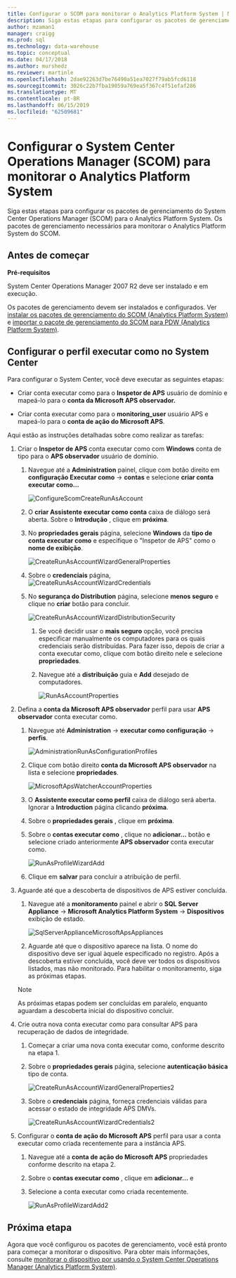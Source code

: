 ```yaml
---
title: Configurar o SCOM para monitorar o Analytics Platform System | Microsoft Docs
description: Siga estas etapas para configurar os pacotes de gerenciamento do System Center Operations Manager (SCOM) para o Analytics Platform System. Os pacotes de gerenciamento necessários para monitorar o Analytics Platform System do SCOM.
author: mzaman1
manager: craigg
ms.prod: sql
ms.technology: data-warehouse
ms.topic: conceptual
ms.date: 04/17/2018
ms.author: murshedz
ms.reviewer: martinle
ms.openlocfilehash: 2dae92263d7be76490a51ea7027f79ab5fcd6118
ms.sourcegitcommit: 3026c22b7fba19059a769ea5f367c4f51efaf286
ms.translationtype: MT
ms.contentlocale: pt-BR
ms.lasthandoff: 06/15/2019
ms.locfileid: "62509681"
---
```

# <a name="configure-system-center-operations-manager-scom-to-monitor-analytics-platform-system"></a>Configurar o System Center Operations Manager (SCOM) para monitorar o Analytics Platform System
Siga estas etapas para configurar os pacotes de gerenciamento do System Center Operations Manager (SCOM) para o Analytics Platform System. Os pacotes de gerenciamento necessários para monitorar o Analytics Platform System do SCOM.  
  
## <a name="BeforeBegin"></a>Antes de começar  
**Pré-requisitos**  
  
System Center Operations Manager 2007 R2 deve ser instalado e em execução.  
  
Os pacotes de gerenciamento devem ser instalados e configurados. Ver [instalar os pacotes de gerenciamento do SCOM &#40;Analytics Platform System&#41; ](install-the-scom-management-packs.md) e [importar o pacote de gerenciamento do SCOM para PDW &#40;Analytics Platform System&#41;](import-the-scom-management-pack-for-pdw.md).  
  
## <a name="ConfigureRunAsProfile"></a>Configurar o perfil executar como no System Center  
Para configurar o System Center, você deve executar as seguintes etapas:  
  
-   Criar conta executar como para o **Inspetor de APS** usuário de domínio e mapeá-lo para o **conta da Microsoft APS observador.**  
  
-   Criar conta executar como para o **monitoring_user** usuário APS e mapeá-lo para o **conta de ação do Microsoft APS**.  
  
Aqui estão as instruções detalhadas sobre como realizar as tarefas:  
  
1.  Criar o **Inspetor de APS** conta executar como com **Windows** conta de tipo para o **APS observador** usuário de domínio.  
  
    1.  Navegue até a **Administration** painel, clique com botão direito em **configuração Executar como** -> **contas** e selecione **criar conta executar como...**  
  
        ![ConfigureScomCreateRunAsAccount](./media/configure-scom-to-monitor-analytics-platform-system/ConfigureScomCreateRunAsAccount.png "ConfigureScomCreateRunAsAccount")  
  
    2.  O **criar Assistente executar como conta** caixa de diálogo será aberta. Sobre o **Introdução** , clique em **próxima**.  
  
    3.  No **propriedades gerais** página, selecione **Windows** da **tipo de conta executar como** e especifique o "Inspetor de APS" como o **nome de exibição**.  
  
        ![CreateRunAsAccountWizardGeneralProperties](./media/configure-scom-to-monitor-analytics-platform-system/CreateRunAsAccountWizardGeneralProperties.png "CreateRunAsAccountWizardGeneralProperties")  
  
    4.  Sobre o **credenciais** página, ![CreateRunAsAccountWizardCredentials](./media/configure-scom-to-monitor-analytics-platform-system/CreateRunAsAccountWizardCredentials.png "CreateRunAsAccountWizardCredentials")  
  
    5.  No **segurança do Distribution** página, selecione **menos seguro** e clique no **criar** botão para concluir.  
  
        ![CreateRunAsAccountWizardDistributionSecurity](./media/configure-scom-to-monitor-analytics-platform-system/CreateRunAsAccountWizardDistributionSecurity.png "CreateRunAsAccountWizardDistributionSecurity")  
  
        1.  Se você decidir usar o **mais seguro** opção, você precisa especificar manualmente os computadores para os quais credenciais serão distribuídas. Para fazer isso, depois de criar a conta executar como, clique com botão direito nele e selecione **propriedades**.  
  
        2.  Navegue até a **distribuição** guia e **Add** desejado de computadores.  
  
            ![RunAsAccountProperties](./media/configure-scom-to-monitor-analytics-platform-system/RunAsAccountProperties.png "RunAsAccountProperties")  
  
2.  Defina a **conta da Microsoft APS observador** perfil para usar **APS observador** conta executar como.  
  
    1.  Navegue até **Administration** -> **executar como configuração** -> **perfis**.  
  
        ![AdministrationRunAsConfigurationProfiles](./media/configure-scom-to-monitor-analytics-platform-system/AdministrationRunAsConfigurationProfiles.png "AdministrationRunAsConfigurationProfiles")  
  
    2.  Clique com botão direito **conta da Microsoft APS observador** na lista e selecione **propriedades**.  
  
        ![MicrosoftApsWatcherAccountProperties](./media/configure-scom-to-monitor-analytics-platform-system/MicrosoftApsWatcherAccountProperties.png "MicrosoftApsWatcherAccountProperties")  
  
    3.  O **Assistente executar como perfil** caixa de diálogo será aberta. Ignorar a **Introduction** página clicando **próxima**.  
  
    4.  Sobre o **propriedades gerais** , clique em **próxima**.  
  
    5.  Sobre o **contas executar como** , clique no **adicionar...**  botão e selecione criado anteriormente **APS observador** conta executar como.  
  
        ![RunAsProfileWizardAdd](./media/configure-scom-to-monitor-analytics-platform-system/RunAsProfileWizardAdd.png "RunAsProfileWizardAdd")  
  
    6.  Clique em **salvar** para concluir a atribuição de perfil.  
  
3.  Aguarde até que a descoberta de dispositivos de APS estiver concluída.  
  
    1.  Navegue até a **monitoramento** painel e abrir o **SQL Server Appliance** -> **Microsoft Analytics Platform System**  ->   **Dispositivos** exibição de estado.  
  
        ![SqlServerApplianceMicrosoftApsAppliances](./media/configure-scom-to-monitor-analytics-platform-system/SqlServerApplianceMicrosoftApsAppliances.png "SqlServerApplianceMicrosoftApsAppliances")  
  
    2.  Aguarde até que o dispositivo aparece na lista. O nome do dispositivo deve ser igual àquele especificado no registro. Após a descoberta estiver concluída, você deve ver todos os dispositivos listados, mas não monitorado. Para habilitar o monitoramento, siga as próximas etapas.  
  
    > [!NOTE]  
    > As próximas etapas podem ser concluídas em paralelo, enquanto aguardam a descoberta inicial do dispositivo concluir.  
  
4.  Crie outra nova conta executar como para consultar APS para recuperação de dados de integridade.  
  
    1.  Começar a criar uma nova conta executar como, conforme descrito na etapa 1.  
  
    2.  Sobre o **propriedades gerais** página, selecione **autenticação básica** tipo de conta.  
  
        ![CreateRunAsAccountWizardGeneralProperties2](./media/configure-scom-to-monitor-analytics-platform-system/CreateRunAsAccountWizardGeneralProperties2.png "CreateRunAsAccountWizardGeneralProperties2")  
  
    3.  Sobre o **credenciais** página, forneça credenciais válidas para acessar o estado de integridade APS DMVs.  
  
        ![CreateRunAsAccountWizardCredentials2](./media/configure-scom-to-monitor-analytics-platform-system/CreateRunAsAccountWizardCredentials2.png "CreateRunAsAccountWizardCredentials2")  
  
5.  Configurar o **conta de ação do Microsoft APS** perfil para usar a conta executar como criada recentemente para a instância APS.  
  
    1.  Navegue até a **conta de ação do Microsoft APS** propriedades conforme descrito na etapa 2.  
  
    2.  Sobre o **contas executar como** , clique em **adicionar...**  e 
    3.  Selecione a conta executar como criada recentemente.  
  
        ![RunAsProfileWizardAdd2](./media/configure-scom-to-monitor-analytics-platform-system/RunAsProfileWizardAdd2.png "RunAsProfileWizardAdd2")  
  
## <a name="next-step"></a>Próxima etapa  
Agora que você configurou os pacotes de gerenciamento, você está pronto para começar a monitorar o dispositivo. Para obter mais informações, consulte [monitorar o dispositivo por usando o System Center Operations Manager &#40;Analytics Platform System&#41;](monitor-the-appliance-by-using-system-center-operations-manager.md).  
  
<!-- MISSING LINKS ## See Also  
[Common Metadata Query Examples &#40;SQL Server PDW&#41;](../sqlpdw/common-metadata-query-examples-sql-server-pdw.md)  -->  
  
